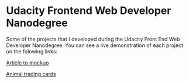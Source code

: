 # Udacity Frontend Web Developer Nanodegree

Some of the projects that I developed during the Udacity Front End Web Developer Nanodegree. You can see
a live demonstration of each project on the folowing links:

[Article to mockup](https://kauevidal.github.io/nanodegree_frontend_web_developer/1_article_to_mockup/)

[Animal trading cards](https://kauevidal.github.io/nanodegree_frontend_web_developer/2_animal_trading_cards/)
